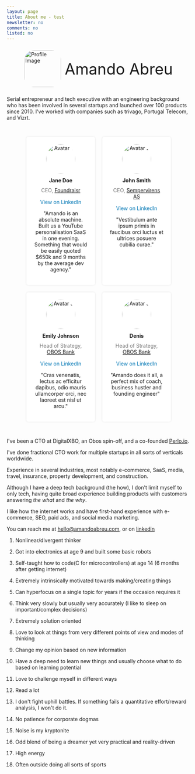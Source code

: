 ```yaml
---
layout: page
title: About me - test 
newsletter: no
comments: no
listed: no
---
```

<style type="text/css">
.profile-container {
    display: flex;
    align-items: center;
    padding: 10px;
    justify-content: center;
}

.profile-image {
    width: 70px;
    height: 70px;
    border-radius: 25px;
    margin-right: 10px;
}

.profile-name {
    font-size: 2em;
}

.testimonial-container {
    display: flex;
    flex-wrap: wrap;
    justify-content: center;
    padding: 20px 0;
}

.testimonial {
    background: #ffffff;
    padding: 20px;
    border-radius: 5px;
    box-shadow: 0px 0px 5px rgba(0, 0, 0, 0.1);
    margin: 10px;
    flex-basis: calc(33.333% - 20px);
    text-align: center;
}

.avatar {
    width: 80px;
    border-radius: 50%;
}

.name {
    font-weight: bold;
    margin: 10px 0;
}

.company {
    color: #777;
    margin-bottom: 15px;
}

.linkedin {
    color: #0077b5;
    text-decoration: none;
    margin-bottom: 15px;
}

/* Responsive design for screens larger than 768px */
@media (min-width: 768px) {
    .profile-image {
        width: 100px;
        height: 100px;
    }

    .profile-name {
        font-size: 3em;
    }
}

@media screen and (max-width: 480px) {
    .testimonial {
        flex-basis: 100%;
    }
}
</style>
<div class="profile-container">
    <img class="profile-image" width="70" height="70" src="https://amandoabreu.com/assets/images/amando.png" alt="Profile Image">
    <div class="profile-name">Amando Abreu</div>
</div>

Serial entrepreneur and tech executive with an engineering background who has been involved in several startups and launched over 100 products since 2010. I've worked with companies such as trivago, Portugal Telecom, and Vizrt. 

<div class="testimonial-container">
    <div class="testimonial">
        <img class="avatar" src="https://amandoabreu.com/assets/images/amando.png" alt="Avatar 1">
        <div class="name">Jane Doe</div>
        <div class="company">CEO, <a href="https://www.foundraisr.com/" target="_blank">Foundraisr</a></div>
        <div><a class="linkedin" href="https://www.linkedin.com/in/emilyjohnson" target="_blank">View on LinkedIn</a></div>
        <p>"Amando is an absolute machine. Built us a YouTube personalisation SaaS in one evening. Something that would be easily quoted $650k and 9 months by the average dev agency."</p>
    </div>
    <div class="testimonial">
        <img class="avatar" src="https://amandoabreu.com/assets/images/amando.png" alt="Avatar 2">
        <div class="name">John Smith</div>
        <div class="company">CEO, <a href="https://www.sempervirensas.com" target="_blank">Sempervirens AS</a></div>
<div><a class="linkedin" href="https://www.linkedin.com/in/emilyjohnson" target="_blank">View on LinkedIn</a></div>
        <p>"Vestibulum ante ipsum primis in faucibus orci luctus et ultrices posuere cubilia curae."</p>
    </div>
    <div class="testimonial">
        <img class="avatar" src="https://amandoabreu.com/assets/images/amando.png" alt="Avatar 3">
        <div class="name">Emily Johnson</div>
        <div class="company">Head of Strategy, <a href="https://www.obos.no/bank" target="_blank">OBOS Bank</a></div>
<div><a class="linkedin" href="https://www.linkedin.com/in/emilyjohnson" target="_blank">View on LinkedIn</a></div>
        <p>"Cras venenatis, lectus ac efficitur dapibus, odio mauris ullamcorper orci, nec laoreet est nisl ut arcu."</p>
    </div>
<div class="testimonial">
        <img class="avatar" src="https://amandoabreu.com/assets/images/amando.png" alt="Avatar 3">
        <div class="name">Denis</div>
        <div class="company">Head of Strategy, <a href="https://www.obos.no/bank" target="_blank">OBOS Bank</a></div>
<div><a class="linkedin" href="https://www.linkedin.com/in/emilyjohnson" target="_blank">View on LinkedIn</a></div>
        <p>"Amando does it all, a perfect mix of coach, business hustler and founding engineer"</p>
    </div>
</div>

I've been a CTO at DigitalXBO, an Obos spin-off, and a co-founded <a href="https://perlo.io" target="_blank">Perlo.io</a>.

I've done fractional CTO work for multiple startups in all sorts of verticals worldwide.

Experience in several industries, most notably e-commerce, SaaS, media, travel, insurance, property development, and construction.

Although I have a deep tech background (the how), I don't limit myself to only tech, having quite broad experience building products with customers answering *the what* and *the why*. 

I like how the internet works and have first-hand experience with e-commerce, SEO, paid ads, and social media marketing. 

You can reach me at hello@amandoabreu.com, or on <a href="https://www.linkedin.com/in/amandoabreu/" target="_blank">linkedin</a>

1) Nonlinear/divergent thinker

2) Got into electronics at age 9 and built some basic robots

3) Self-taught how to code(C for microcontrollers) at age 14 (6 months after getting internet)

4) Extremely intrinsically motivated towards making/creating things

5) Can hyperfocus on a single topic for years if the occasion requires it

6) Think very slowly but usually very accurately (I like to sleep on important/complex decisions)

7) Extremely solution oriented

8) Love to look at things from very different points of view and modes of thinking

9) Change my opinion based on new information

10) Have a deep need to learn new things and usually choose what to do based on learning potential

11) Love to challenge myself in different ways

12) Read a lot

13) I don't fight uphill battles. If something fails a quantitative effort/reward analysis, I won't do it.

14) No patience for corporate dogmas 

15) Noise is my kryptonite

16) Odd blend of being a dreamer yet very practical and reality-driven

17) High energy

18) Often outside doing all sorts of sports
